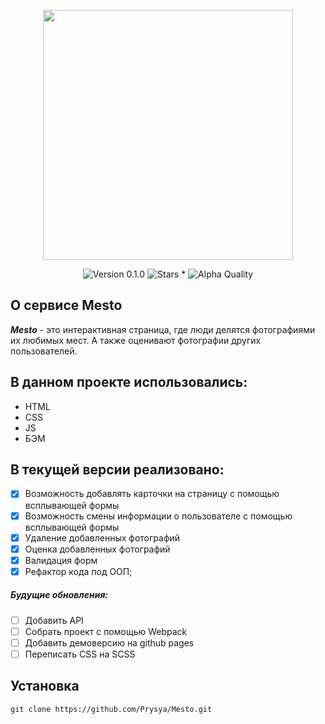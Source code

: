 <p align="center">
    <img src="https://res.cloudinary.com/prysya/image/upload/v1586434550/logo_bdsdvx.svg" width="400">
</p>
<p align="center">
    <img alt="Version 0.1.0" src="https://img.shields.io/badge/Version-0.1.5b-blue.svg" />
    <img alt="Stars *" src="https://img.shields.io/badge/Stars-2-green.svg" />
    <img alt="Alpha Quality" src="https://img.shields.io/badge/status-BETA-orange.svg" >
</p>

## О сервисе Mesto

***Mesto*** - это интерактивная страница, где люди делятся фотографиями их любимых мест. 
А также оценивают фотографии других пользователей.

## В данном проекте использовались:

* HTML
* СSS
* JS
* БЭМ

## В текущей версии реализовано:

- [x] Возможность добавлять карточки на страницу с помощью всплывающей формы
- [x] Возможность смены информации о пользователе с помощью всплывающей формы
- [x] Удаление добавленных фотографий
- [x] Оценка добавленных фотографий
- [x] Валидация форм
- [x] Рефактор кода под ООП;

##### Будущие обновления:

- [ ] Добавить API
- [ ] Собрать проект с помощью Webpack
- [ ] Добавить демоверсию на github pages
- [ ] Переписать CSS на SCSS

## Установка
    
    git clone https://github.com/Prysya/Mesto.git
